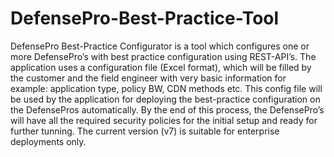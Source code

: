 # DefensePro-Best-Practice-Tool


DefensePro Best-Practice Configurator is a tool which configures one or more DefensePro’s with best practice configuration using REST-API’s.
The application uses a configuration file (Excel format), which will be filled by the customer and the field engineer with very basic information for example: application type, policy BW, CDN methods etc.
This config file will be used by the application for deploying the best-practice configuration on the DefensePros automatically.
By the end of this process, the DefensePro’s will have all the required security policies for the initial setup and ready for further tunning. 
The current version (v7) is suitable for enterprise deployments only.

